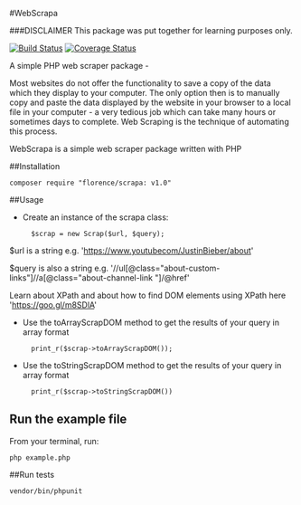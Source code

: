 #WebScrapa

###DISCLAIMER
This package was put together for learning purposes only.

[![Build Status](https://travis-ci.org/andela-fokosun/webscrapa.svg?branch=master)](https://travis-ci.org/andela-fokosun/webscrapa) [![Coverage Status](https://coveralls.io/repos/github/andela-fokosun/webscrapa/badge.svg?branch=master)](https://coveralls.io/github/andela-fokosun/webscrapa?branch=master)

A simple PHP web scraper package -

Most websites do not offer the functionality to save a copy of the data which they display to your computer. The only option then is to manually copy and paste the data displayed by the website in your browser to a local file in your computer - a very tedious job which can take many hours or sometimes days to complete. Web Scraping is the technique of automating this process.

WebScrapa is a simple web scraper package written with PHP

##Installation
    
    composer require "florence/scrapa: v1.0"


##Usage

- Create an instance of the scrapa class:

    
        $scrap = new Scrap($url, $query);


$url is a string e.g. 'https://www.youtubecom/JustinBieber/about'


$query is also a string e.g. '//ul[@class="about-custom-links"]//a[@class="about-channel-link "]/@href'


Learn about XPath and about how to find DOM elements using XPath here 'https://goo.gl/m8SDlA'


- Use the toArrayScrapDOM method to get the results of your query in array format


        print_r($scrap->toArrayScrapDOM());


- Use the toStringScrapDOM method to get the results of your query in array format


        print_r($scrap->toStringScrapDOM())


## Run the example file

From your terminal, run:
    
    php example.php


##Run tests

    vendor/bin/phpunit


